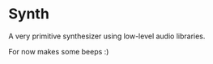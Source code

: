 # Synth

A very primitive synthesizer using low-level audio libraries.

For now makes some beeps :)
